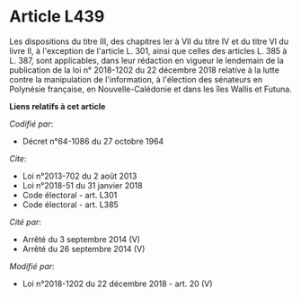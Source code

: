 # Article L439

Les dispositions du titre III, des chapitres Ier à VII du titre IV et du titre VI du livre II, à l'exception de l'article L.
301, ainsi que celles des articles L. 385 à L. 387, sont applicables, dans leur rédaction en vigueur le lendemain de la
publication de la loi n° 2018-1202 du 22 décembre 2018 relative à la lutte contre la manipulation de l'information, à
l'élection des sénateurs en Polynésie française, en Nouvelle-Calédonie et dans les îles Wallis et Futuna.

**Liens relatifs à cet article**

_Codifié par_:

  - Décret n°64-1086 du 27 octobre 1964

_Cite_:

  - Loi n°2013-702 du 2 août 2013
  - Loi n°2018-51 du 31 janvier 2018
  - Code électoral - art. L301
  - Code électoral - art. L385

_Cité par_:

  - Arrêté du 3 septembre 2014 (V)
  - Arrêté du 26 septembre 2014 (V)

_Modifié par_:

  - Loi n°2018-1202 du 22 décembre 2018 - art. 20 (V)
